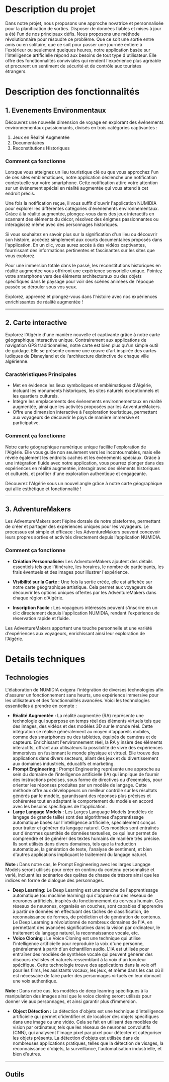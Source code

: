 # Description du projet
Dans notre projet, nous proposons une approche novatrice et personnalisée pour la planification de sorties. Disposer de données fiables et mises à jour a été l'un de nos principaux défis. Nous proposons une méthode révolutionnaire pour résoudre ce problème. Que ce soit une sortie entre amis ou en solitaire, que ce soit pour passer une journée entière à l'extérieur ou seulement quelques heures, notre application basée sur l'intelligence artificielle répond aux besoins de tout type d'utilisateur. Elle offre des fonctionnalités conviviales qui rendent l'expérience plus agréable et procurent un sentiment de sécurité et de contrôle aux touristes étrangers.


# Description des fonctionnalités
## 1. Evenements Environmentaux 
Découvrez une nouvelle dimension de voyage en explorant des événements environnementaux passionnants, divisés en trois catégories captivantes :

1. Jeux en Réalité Augmentée
2. Documentaires
3. Reconstitutions Historiques

### Comment ça fonctionne

Lorsque vous atteignez un lieu touristique clé ou que vous approchez l'un de ces sites emblématiques, notre application déclenche une notification contextuelle sur votre smartphone. Cette notification attire votre attention sur un événement spécial en réalité augmentée qui vous attend à cet endroit précis.

Une fois la notification reçue, il vous suffit d'ouvrir l'application NUMIDIA pour explorer les différentes catégories d'événements environnementaux. Grâce à la réalité augmentée, plongez-vous dans des jeux interactifs en scannant des éléments du décor, résolvez des énigmes passionnantes ou interagissez même avec des personnages historiques.

Si vous souhaitez en savoir plus sur la signification d'un lieu ou découvrir son histoire, accédez simplement aux courts documentaires proposés dans l'application. En un clic, vous aurez accès à des vidéos captivantes, fournissant des informations pertinentes et fascinantes sur les sites que vous explorez.

Pour une immersion totale dans le passé, les reconstitutions historiques en réalité augmentée vous offriront une expérience sensorielle unique. Pointez votre smartphone vers des éléments architecturaux ou des objets spécifiques dans le paysage pour voir des scènes animées de l'époque passée se dérouler sous vos yeux.

Explorez, apprenez et plongez-vous dans l'histoire avec nos expériences enrichissantes de réalité augmentée !

---

## 2. Carte interactive
Explorez l'Algérie d'une manière nouvelle et captivante grâce à notre carte géographique interactive unique. Contrairement aux applications de navigation GPS traditionnelles, notre carte est bien plus qu'un simple outil de guidage. Elle se présente comme une œuvre d'art inspirée des cartes ludiques de Disneyland et de l'architecture distinctive de chaque ville algérienne.

### Caractéristiques Principales

- Met en évidence les lieux symboliques et emblématiques d'Algérie, incluant les monuments historiques, les sites naturels exceptionnels et les quartiers culturels.
- Intègre les emplacements des événements environnementaux en réalité augmentée, ainsi que les activités proposées par les AdventureMakers.
- Offre une dimension interactive à l'exploration touristique, permettant aux voyageurs de découvrir le pays de manière immersive et participative.


### Comment ça fonctionne

Notre carte géographique numérique unique facilite l'exploration de l'Algérie. Elle vous guide non seulement vers les incontournables, mais elle révèle également les endroits cachés et les événements spéciaux. Grâce à une intégration fluide avec notre application, vous pourrez plonger dans des expériences en réalité augmentée, interagir avec des éléments historiques et culturels, et profiter d'une exploration authentique et engageante.

Découvrez l'Algérie sous un nouvel angle grâce à notre carte géographique qui allie esthétique et fonctionnalité !

---

## 3. AdventureMakers
Les AdventureMakers sont l'épine dorsale de notre plateforme, permettant de créer et partager des expériences uniques pour les voyageurs. Le processus est simple et efficace : les AdventureMakers peuvent concevoir leurs propres sorties et activités directement depuis l'application NUMIDIA.

### Comment ça fonctionne

- **Création Personnalisée:** Les AdventureMakers ajoutent des détails essentiels tels que l'itinéraire, les horaires, le nombre de participants, les frais éventuels et des images pour illustrer l'expérience.

- **Visibilité sur la Carte :** Une fois la sortie créée, elle est affichée sur notre carte géographique artistique. Cela permet aux voyageurs de découvrir les options uniques offertes par les AdventureMakers dans chaque région d'Algérie.

- **Inscription Facile :** Les voyageurs intéressés peuvent s'inscrire en un clic directement depuis l'application NUMIDIA, rendant l'expérience de réservation rapide et fluide.

Les AdventureMakers apportent une touche personnelle et une variété d'expériences aux voyageurs, enrichissant ainsi leur exploration de l'Algérie.

# Details techniques
## Technologies
L'élaboration de NUMIDIA exigera l'intégration de diverses technologies afin d'assurer un fonctionnement sans heurts, une expérience immersive pour les utilisateurs et des fonctionnalités avancées. Voici les technologies essentielles à prendre en compte :
- **Réalité Augmentée :** La réalité augmentée (RA) représente une technologie qui superpose en temps réel des éléments virtuels tels que des images, des vidéos et des modèles 3D sur le monde réel. Cette intégration se réalise généralement au moyen d'appareils mobiles, comme des smartphones ou des tablettes, équipés de caméras et de capteurs. Enrichissant l'environnement réel, la RA y insère des éléments interactifs, offrant aux utilisateurs la possibilité de vivre des expériences immersives en fusionnant le monde physique et virtuel. Elle trouve des applications dans divers secteurs, allant des jeux et du divertissement aux domaines industriels, éducatifs et marketing.
- **Prompt Engineering :** Prompt Engineering représente une approche au sein du domaine de l'intelligence artificielle (IA) qui implique de fournir des instructions précises, sous forme de directives ou d'exemples, pour orienter les réponses produites par un modèle de langage. Cette méthode offre aux développeurs un meilleur contrôle sur les résultats générés par le modèle, garantissant des réponses plus précises et cohérentes tout en adaptant le comportement du modèle en accord avec les besoins spécifiques de l'application.
- **Large Langage Models :** Les Larges Language Models (modèles de langage de grande taille) sont des algorithmes d'apprentissage automatique basés sur l'intelligence artificielle, spécialement conçus pour traiter et générer du langage naturel. Ces modèles sont entraînés sur d'énormes quantités de données textuelles, ce qui leur permet de comprendre et de générer des textes humains de manière très précise. Ils sont utilisés dans divers domaines, tels que la traduction automatique, la génération de texte, l'analyse de sentiment, et bien d'autres applications impliquant le traitement du langage naturel.

**Note :** Dans notre cas, le Prompt Engineering avec les larges Langage Models seront utilisés pour créer en continu du contenu personnalisé et varié, incluant les scénarios des quêtes de chasse de trésors ainsi que les indices en forme de dialogue des personnages.

- **Deep Learning:** Le Deep Learning est une branche de l'apprentissage automatique (ou machine learning) qui s'appuie sur des réseaux de neurones artificiels, inspirés du fonctionnement du cerveau humain. Ces réseaux de neurones, organisés en couches, sont capables d'apprendre à partir de données en effectuant des tâches de classification, de reconnaissance de formes, de prédiction et de génération de contenus. Le Deep Learning a révolutionné de nombreux domaines de l'IA, en permettant des avancées significatives dans la vision par ordinateur, le traitement du langage naturel, la reconnaissance vocale, etc.
- **Voice Cloning :** Le Voice Cloning est une technique qui utilise l'intelligence artificielle pour reproduire la voix d'une personne, généralement à partir d'un échantillon audio. L'IA est utilisée pour entraîner des modèles de synthèse vocale qui peuvent générer des discours réalistes et naturels ressemblant à la voix d'un locuteur spécifique. Cette technologie trouve des applications dans la voix off pour les films, les assistants vocaux, les jeux, et même dans les cas où il est nécessaire de faire parler des personnages virtuels en leur donnant une voix authentique.

**Note :** Dans notre cas, les modèles de deep leanring spécifiques à la manipulation des images ainsi que le voice cloning seront utilisés pour donner vie aux personnages, et ainsi garantir plus d’immersion.

- **Object Détection :** La détection d'objets est une technique d'intelligence artificielle qui permet d'identifier et de localiser des objets spécifiques dans une image ou une vidéo. Cela se fait en utilisant des modèles de vision par ordinateur, tels que les réseaux de neurones convolutifs (CNN), qui analysent l'image pixel par pixel pour détecter et catégoriser les objets présents. La détection d'objets est utilisée dans de nombreuses applications pratiques, telles que la détection de visages, la reconnaissance d'objets, la surveillance, l'automatisation industrielle, et bien d'autres.

---

## Outils 
